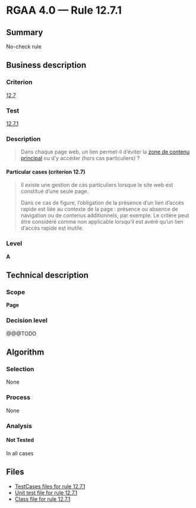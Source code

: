 # RGAA 4.0 — Rule 12.7.1

## Summary

No-check rule

## Business description

### Criterion

[12.7](https://www.numerique.gouv.fr/publications/rgaa-accessibilite/methode/criteres/#crit-12-7)

### Test

[12.7.1](https://www.numerique.gouv.fr/publications/rgaa-accessibilite/methode/criteres/#test-12-7-1)

### Description

> Dans chaque page web, un lien permet-il d’éviter la [zone de contenu principal](https://www.numerique.gouv.fr/publications/rgaa-accessibilite/methode/glossaire/#zone-de-contenu-principal) ou d’y accéder (hors cas particuliers) ?

#### Particular cases (criterion 12.7)

> Il existe une gestion de cas particuliers lorsque le site web est constitué d’une seule page.
> 
> Dans ce cas de figure, l’obligation de la présence d’un lien d’accès rapide est liée au contexte de la page : présence ou absence de navigation ou de contenus additionnels, par exemple. Le critère peut être considéré comme non applicable lorsqu’il est avéré qu’un lien d’accès rapide est inutile.

### Level

**A**


## Technical description

### Scope

**Page**

### Decision level

@@@TODO


## Algorithm

### Selection

None

### Process

None

### Analysis

#### Not Tested

In all cases


## Files

- [TestCases files for rule 12.7.1](https://gitlab.com/asqatasun/Asqatasun/-/tree/v5/rules/rules-rgaa4.0/src/test/resources/testcases/rgaa40/Rgaa40Rule120701/)
- [Unit test file for rule 12.7.1](https://gitlab.com/asqatasun/Asqatasun/-/blob/v5/rules/rules-rgaa4.0/src/test/java/org/asqatasun/rules/rgaa40/Rgaa40Rule120701Test.java)
- [Class file for rule 12.7.1](https://gitlab.com/asqatasun/Asqatasun/-/blob/v5/rules/rules-rgaa4.0/src/main/java/org/asqatasun/rules/rgaa40/Rgaa40Rule120701.java)



